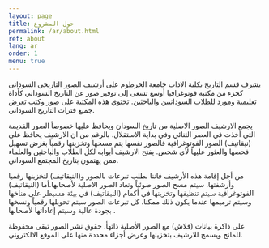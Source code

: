 ```yaml
---
layout: page
title: حول المشروع
permalink: /ar/about.html
ref: about
lang: ar
order: 1
menu: true
---
```

يشرف قسم التاريخ بكلية الاداب جامعة الخرطوم على أرشيف الصور التاريخي السوداني كجزء من مكتبة فوتوغرافيا أوسع تسعى إلى توفير صور عن التاريخ السوداني كأداة تعليمية ومورد للطلاب السودانيين والباحثين. تحتوي هذه المكتبة على صور وكتب تعرض جميع فترات التاريخ السوداني.

يجمع الارشيف الصور الاصلية من تاريخ السودان ويحافظ عليها خصوصاً الصور القديمة التي أخذت في العصر الثنائي وفي بداية الاستقلال. بالرغم من ان الارشيف يحافظ على (نيقاتيف) الصور الفوتوغرافية فالصور نفسها يتم مسحها وتخزينها رقمياً بغرض تسهيل فحصها والعثور عليها لأي شخص. يفتح الارشيف أبوابه لكل الطلاب والباحثين والعلماء ممن يهتمون بتاريخ المجتمع السوداني.

من أجل إقامة هذه الأرشيف فاننا نطلب تبرعات بالصور و(النيقاتيف) لتخزينها رقميا وأرشفتها. سيتم مسح الصور ضوئياً وتعاد الصور الاصلية لأصحابها.أما (النيقاتيف) الفوتوغرافية سيتم تنظيفها وتخزينها في أكمام (النيقاتيف) في بيئة مسيطر على مناخها وسيتم ترميمها عندما يكون ذلك ممكنا. كل تبرعات الصور سيتم تحويلها رقمياً ونسخها بجودة عالية وسيتم إعاداتها لأصحابها .

على ذاكرة بيانات (فلاش) مع الصور الأصلية ذاتهأ. حقوق نشر الصور تبقى محفوظة للمانح ويسمح للارشيف بتخزينها وعرض أجزاء محددة منها على الموقع الالكتروني.
